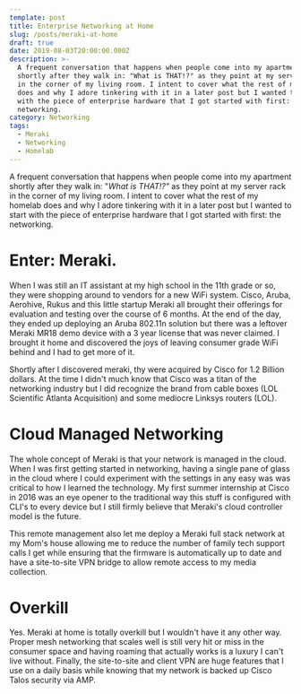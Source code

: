 ```yaml
---
template: post
title: Enterprise Networking at Home
slug: /posts/meraki-at-home
draft: true
date: 2019-08-03T20:00:00.000Z
description: >-
  A frequent conversation that happens when people come into my apartment
  shortly after they walk in: "What is THAT!?" as they point at my server rack
  in the corner of my living room. I intent to cover what the rest of my homelab
  does and why I adore tinkering with it in a later post but I wanted to start
  with the piece of enterprise hardware that I got started with first: the
  networking.
category: Networking
tags:
  - Meraki
  - Networking
  - Homelab
---
```

A frequent conversation that happens when people come into my apartment shortly after they walk in: "*What is THAT!?"* as they point at my server rack in the corner of my living room. I intent to cover what the rest of my homelab does and why I adore tinkering with it in a later post but I wanted to start with the piece of enterprise hardware that I got started with first: the networking. 

# Enter: Meraki.

When I was still an IT assistant at my high school in the 11th grade or so, they were shopping around to vendors for a new WiFi system. Cisco, Aruba, Aerohive, Rukus and this little startup Meraki all brought their offerings for evaluation and testing over the course of 6 months. At the end of the day, they ended up deploying an Aruba 802.11n solution but there was a leftover Meraki MR18 demo device with a 3 year license that was never claimed. I brought it home and discovered the joys of leaving consumer grade WiFi behind and I had to get more of it. 

Shortly after I discovered meraki, thy were acquired by Cisco for 1.2 Billion dollars. At the time I didn't much know that Cisco was a titan of the networking industry but I did recognize the brand from cable boxes (LOL Scientific Atlanta Acquisition) and some mediocre Linksys routers (LOL). 

# Cloud Managed Networking

The whole concept of Meraki is that your network is managed in the cloud. When I was first getting started in networking, having a single pane of glass in the cloud where I could experiment with the settings in any easy was was critical to how I learned the technology. My first summer internship at Cisco in 2016 was an eye opener to the traditional way this stuff is configured with CLI's to every device but I still firmly believe that Meraki's cloud controller model is the future. 

This remote management also let me deploy a Meraki full stack network at my Mom's house allowing me to reduce the number of family tech support calls I get while ensuring that the firmware is automatically up to date and have a site-to-site VPN bridge to allow remote access to my media collection.

# Overkill

Yes. Meraki at home is totally overkill but I wouldn't have it any other way. Proper mesh networking that scales well is still very hit or miss in the consumer space and having roaming that actually works is a luxury I can't live without. Finally, the site-to-site and client VPN are huge features that I use on a daily basis while knowing that my network is backed up Cisco Talos security via AMP.
